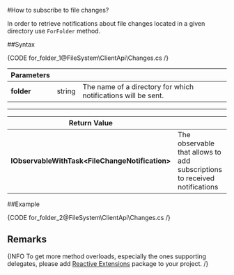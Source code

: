 ﻿#How to subscribe to file changes?

In order to retrieve notifications about file changes located in a given directory use `ForFolder` method.

##Syntax

{CODE for_folder_1@FileSystem\ClientApi\Changes.cs /}

| Parameters | | |
| ------------- | ------------- | ----- |
| **folder** | string | The name of a directory for which notifications will be sent. |

<hr />

| Return Value | |
| ------------- | ------------- |
| **IObservableWithTask&lt;FileChangeNotification&gt;** | The observable that allows to add subscriptions to received notifications |

##Example

{CODE for_folder_2@FileSystem\ClientApi\Changes.cs /}

## Remarks

{INFO To get more method overloads, especially the ones supporting delegates, please add [Reactive Extensions](http://nuget.org/packages/Rx-Main) package to your project. /}
